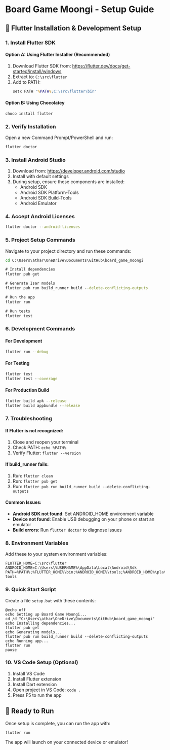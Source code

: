 # Board Game Moongi - Setup Guide

## 🚀 Flutter Installation & Development Setup

### 1. Install Flutter SDK

#### Option A: Using Flutter Installer (Recommended)
1. Download Flutter SDK from: https://flutter.dev/docs/get-started/install/windows
2. Extract to: `C:\src\flutter`
3. Add to PATH:
   ```cmd
   setx PATH "%PATH%;C:\src\flutter\bin"
   ```

#### Option B: Using Chocolatey
```cmd
choco install flutter
```

### 2. Verify Installation
Open a new Command Prompt/PowerShell and run:
```cmd
flutter doctor
```

### 3. Install Android Studio
1. Download from: https://developer.android.com/studio
2. Install with default settings
3. During setup, ensure these components are installed:
   - Android SDK
   - Android SDK Platform-Tools
   - Android SDK Build-Tools
   - Android Emulator

### 4. Accept Android Licenses
```cmd
flutter doctor --android-licenses
```

### 5. Project Setup Commands

Navigate to your project directory and run these commands:

```cmd
cd C:\Users\athar\OneDrive\Documents\GitHub\board_game_moongi

# Install dependencies
flutter pub get

# Generate Isar models
flutter pub run build_runner build --delete-conflicting-outputs

# Run the app
flutter run

# Run tests
flutter test
```

### 6. Development Commands

#### For Development
```cmd
flutter run --debug
```

#### For Testing
```cmd
flutter test
flutter test --coverage
```

#### For Production Build
```cmd
flutter build apk --release
flutter build appbundle --release
```

### 7. Troubleshooting

#### If Flutter is not recognized:
1. Close and reopen your terminal
2. Check PATH: `echo %PATH%`
3. Verify Flutter: `flutter --version`

#### If build_runner fails:
1. Run: `flutter clean`
2. Run: `flutter pub get`
3. Run: `flutter pub run build_runner build --delete-conflicting-outputs`

#### Common Issues:
- **Android SDK not found**: Set ANDROID_HOME environment variable
- **Device not found**: Enable USB debugging on your phone or start an emulator
- **Build errors**: Run `flutter doctor` to diagnose issues

### 8. Environment Variables

Add these to your system environment variables:
```
FLUTTER_HOME=C:\src\flutter
ANDROID_HOME=C:\Users\%USERNAME%\AppData\Local\Android\Sdk
PATH=%PATH%;%FLUTTER_HOME%\bin;%ANDROID_HOME%\tools;%ANDROID_HOME%\platform-tools
```

### 9. Quick Start Script

Create a file `setup.bat` with these contents:
```batch
@echo off
echo Setting up Board Game Moongi...
cd /d "C:\Users\athar\OneDrive\Documents\GitHub\board_game_moongi"
echo Installing dependencies...
flutter pub get
echo Generating models...
flutter pub run build_runner build --delete-conflicting-outputs
echo Running app...
flutter run
pause
```

### 10. VS Code Setup (Optional)

1. Install VS Code
2. Install Flutter extension
3. Install Dart extension
4. Open project in VS Code: `code .`
5. Press F5 to run the app

## 🎯 Ready to Run

Once setup is complete, you can run the app with:
```cmd
flutter run
```

The app will launch on your connected device or emulator!
